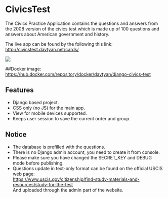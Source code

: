 # CivicsTest

The Civics Practice Application contains the questions and answers from the 2008 version of the civics test 
which is made up of 100 questions and answers about American government and history.

The live app can be found by the following this link:  
http://civicstest.davtyan.net/cards/

![](https://github.com/mr-davtyan/CivicsTest/master/preview.png?raw=true)

##Docker image:  
https://hub.docker.com/repository/docker/davtyan/django-civics-test

## Features
- Django based project.
- CSS only (no JS) for the main app.
- View for mobile devices supported.
- Keeps user session to save the current order and group.

## Notice
- The database is prefilled with the questions.
- There is no Django admin account, you need to create it from console.
- Please make sure you have changed the SECRET_KEY and DEBUG mode before publishing.
- Questions update in text-only format can be found on the official USCIS web page:  
https://www.uscis.gov/citizenship/find-study-materials-and-resources/study-for-the-test  
And uploaded through the admin part of the website.